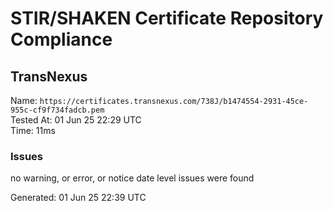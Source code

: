 # STIR/SHAKEN Certificate Repository Compliance

## TransNexus

Name: `https://certificates.transnexus.com/738J/b1474554-2931-45ce-955c-cf9f734fadcb.pem`\
Tested At: 01 Jun 25 22:29 UTC\
Time: 11ms

### Issues

no warning, or error, or notice date level issues were found

Generated: 01 Jun 25 22:39 UTC